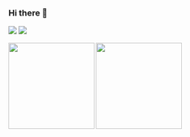 ### Hi there 👋
![](https://github-readme-stats.vercel.app/api?username=Haru-Kobayashi073&count_private=true&show_icons=true&theme=dracula)
![](https://github-readme-stats.vercel.app/api/top-langs/?username=Haru-Kobayashi073&layout=compact&theme=dracula)

<a href="https://github.com/Haru-Kobayashi073">
  <img align="left" height="170px" src="https://github-readme-stats.vercel.app/api?username=Haru-Kobayashi073&count_private=true&show_icons=true&theme=dracula" />
</a>
<a href="https://github.com/Haru-Kobayashi073">
  <img align="left" height="170px" src="https://github-readme-stats.vercel.app/api/top-langs/?username=Haru-Kobayashi073&layout=compact&theme=dracula" />
</a>

<!--
**Haru-Kobayashi073/Haru-Kobayashi073** is a ✨ _special_ ✨ repository because its `README.md` (this file) appears on your GitHub profile.

Here are some ideas to get you started:

- 🔭 I’m currently working on ...
- 🌱 I’m currently learning ...
- 👯 I’m looking to collaborate on ...
- 🤔 I’m looking for help with ...
- 💬 Ask me about ...
- 📫 How to reach me: ...
- 😄 Pronouns: ...
- ⚡ Fun fact: ...
-->
